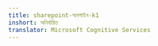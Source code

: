 ```yaml
---
title: sharepoint-অনলাইন-k1
inshort: অনির্ধারিত
translator: Microsoft Cognitive Services
---
```




